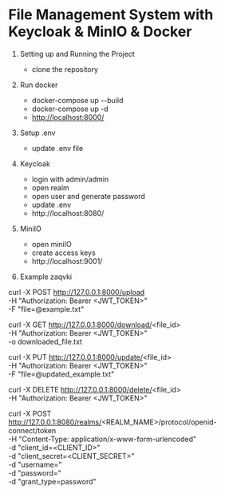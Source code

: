 # File Management System with Keycloak & MinIO & Docker
1. Setting up and Running the Project
   - clone the repository

2. Run docker
    - docker-compose up --build
    - docker-compose up -d
    - [http://localhost:8000/](http://localhost:8000/docs#/)
3. Setup .env
   - update .env file
     
4. Keycloak
   - login with admin/admin
   - open realm
   - open user and generate password
   - update .env
   - http://localhost:8080/
  
5. MiniIO
   - open miniIO
   - create access keys
   - http://localhost:9001/
  
6. Example zaqvki

curl -X POST http://127.0.0.1:8000/upload \
-H "Authorization: Bearer <JWT_TOKEN>" \
-F "file=@example.txt"


curl -X GET http://127.0.0.1:8000/download/<file_id> \
-H "Authorization: Bearer <JWT_TOKEN>" \
-o downloaded_file.txt


curl -X PUT http://127.0.0.1:8000/update/<file_id> \
-H "Authorization: Bearer <JWT_TOKEN>" \
-F "file=@updated_example.txt"


curl -X DELETE http://127.0.0.1:8000/delete/<file_id> \
-H "Authorization: Bearer <JWT_TOKEN>"


curl -X POST http://127.0.0.1:8080/realms/<REALM_NAME>/protocol/openid-connect/token \
-H "Content-Type: application/x-www-form-urlencoded" \
-d "client_id=<CLIENT_ID>" \
-d "client_secret=<CLIENT_SECRET>" \
-d "username=<USERNAME>" \
-d "password=<PASSWORD>" \
-d "grant_type=password"

  
